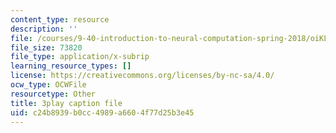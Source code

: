 ```yaml
---
content_type: resource
description: ''
file: /courses/9-40-introduction-to-neural-computation-spring-2018/oiKLWa_0dhs_captions.vtt
file_size: 73820
file_type: application/x-subrip
learning_resource_types: []
license: https://creativecommons.org/licenses/by-nc-sa/4.0/
ocw_type: OCWFile
resourcetype: Other
title: 3play caption file
uid: c24b8939-b0cc-4989-a660-4f77d25b3e45
---
```

